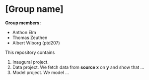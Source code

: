 # \[Group name\]

**Group members:**
- Anthon Elm
- Thomas Zeuthen
- Albert Wiborg (ptd207)

This repository contains  
1. Inaugural project. 
2. Data project. We fetch data from **source x** on **y** and show that ...
3. Model project. We model ...
